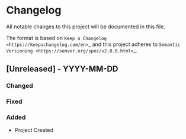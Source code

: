 # Changelog

All notable changes to this project will be documented in this file.

The format is based on `Keep a Changelog <https://keepachangelog.com/en>`_
and this project adheres to `Semantic Versioning <https://semver.org/spec/v2.0.0.html>`_.


## [Unreleased] - YYYY-MM-DD

### Changed

### Fixed

### Added

- Project Created
